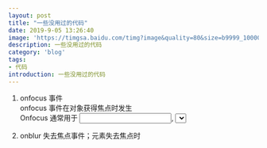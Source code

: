 ```yaml
---
layout: post
title: "一些没用过的代码"
date: 2019-9-05 13:26:40
image: 'https://timgsa.baidu.com/timg?image&quality=80&size=b9999_10000&sec=1567935287169&di=0544c22345ef9ae4e677def195da74e4&imgtype=0&src=http%3A%2F%2Fimgup04.iefans.net%2Fiefans%2F2019-02%2F11%2F11%2F15498570716693_1.jpg'
description: 一些没用过的代码
category: 'blog'
tags:
- 代码
introduction: 一些没用过的代码
---
```


1. onfocus 事件  
    onfocus 事件在对象获得焦点时发生  
    Onfocus 通常用于 <input>, <select>, 和<a>  

2. onblur 失去焦点事件；元素失去焦点时




